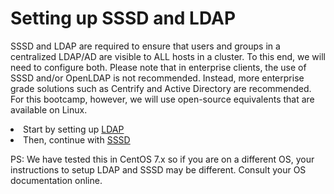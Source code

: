 # Setting up SSSD and LDAP

SSSD and LDAP are required to ensure that users and groups in a centralized LDAP/AD are visible to ALL hosts in a cluster. To this end, we will need to configure both. Please note that in enterprise clients, the use of SSSD and/or OpenLDAP is not recommended. Instead, more enterprise grade solutions such as Centrify and Active Directory are recommended. For this bootcamp, however, we will use open-source equivalents that are available on Linux.

<li>Start by setting up <a href="ldap">LDAP</a></li>
<li>Then, continue with <a href="sssd">SSSD</a></li>

PS: We have tested this in CentOS 7.x so if you are on a different OS, your instructions to setup LDAP and SSSD may be different. Consult your OS documentation online.
